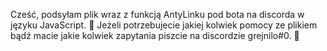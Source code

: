 Cześć, podsyłam plik wraz z funkcją AntyLinku pod bota na discorda w języku JavaScript. 🤖 
Jeżeli potrzebujecie jakiej kolwiek pomocy ze plikiem bądź macie jakie kolwiek zapytania piszcie na discordzie grejnilo#0. 👥 
